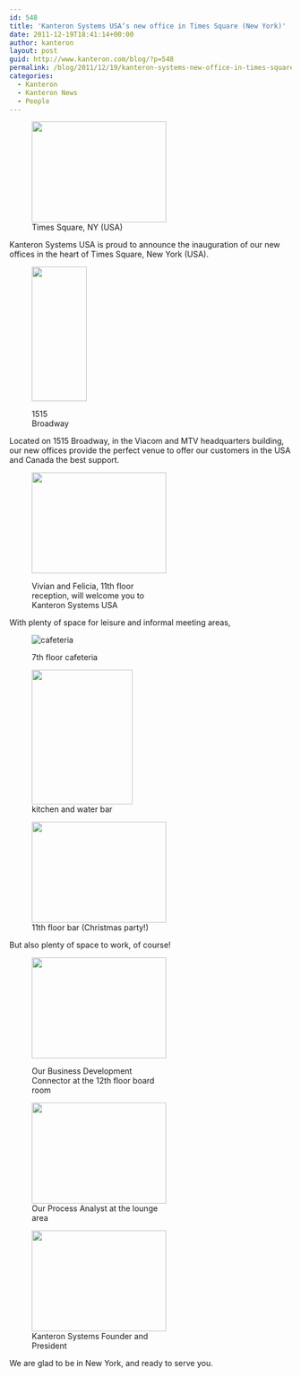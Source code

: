 ```yaml
---
id: 548
title: 'Kanteron Systems USA‘s new office in Times Square (New York)'
date: 2011-12-19T18:41:14+00:00
author: kanteron
layout: post
guid: http://www.kanteron.com/blog/?p=548
permalink: /blog/2011/12/19/kanteron-systems-new-office-in-times-square-new-york/
categories:
  - Kanteron
  - Kanteron News
  - People
---
```

<figure style="width: 240px" class="wp-caption aligncenter"><img title="Times Square, NY (USA)" src="http://farm8.staticflickr.com/7032/6524135099_5490c37587_m.jpg" alt="" width="240" height="180" /><figcaption class="wp-caption-text">Times Square, NY (USA)</figcaption></figure> 

Kanteron Systems USA is proud to announce the inauguration of our new offices in the heart of Times Square, New York (USA).<figure style="width: 98px" class="wp-caption aligncenter">

<img title="1515 Broadway" src="http://farm8.staticflickr.com/7001/6538673633_cd8067011c_m.jpg" alt="" width="98" height="240" /><figcaption class="wp-caption-text">1515 Broadway</figcaption></figure> 

Located on 1515 Broadway, in the Viacom and MTV headquarters building, our new offices provide the perfect venue to offer our customers in the USA and Canada the best support.<figure style="width: 240px" class="wp-caption aligncenter">

<img title="Reception" src="http://farm8.staticflickr.com/7032/6538673697_4c2188b0ab_m.jpg" alt="" width="240" height="180" /><figcaption class="wp-caption-text">Vivian and Felicia, 11th floor reception, will welcome you to Kanteron Systems USA</figcaption></figure> 

With plenty of space for leisure and informal meeting areas,<figure style="width: 240px" class="wp-caption aligncenter">

![](http://farm8.staticflickr.com/7146/6566487789_f1a8bd5e63_m.jpg "cafeteria")<figcaption class="wp-caption-text">7th floor cafeteria</figcaption></figure> <figure style="width: 180px" class="wp-caption aligncenter"><img title="Kitchen and water bar" src="http://farm8.staticflickr.com/7001/6524118257_a3b7dc9b8a_m.jpg" alt="" width="180" height="240" /><figcaption class="wp-caption-text">kitchen and water bar</figcaption></figure> <figure style="width: 240px" class="wp-caption aligncenter"><img title="11th floor bar" src="http://farm8.staticflickr.com/7034/6524118391_722f9ab6ce_m.jpg" alt="" width="240" height="180" /><figcaption class="wp-caption-text">11th floor bar (Christmas party!)</figcaption></figure> 

But also plenty of space to work, of course!<figure style="width: 240px" class="wp-caption aligncenter">

<img title="board room" src="http://farm8.staticflickr.com/7145/6524118363_c5cc7e6f9f_m.jpg" alt="" width="240" height="180" /><figcaption class="wp-caption-text">Our Business Development Connector at the 12th floor board room</figcaption></figure> <figure style="width: 240px" class="wp-caption aligncenter"><img title="Process Analyst" src="http://farm8.staticflickr.com/7025/6517567587_9ace1916dd_m.jpg" alt="" width="240" height="180" /><figcaption class="wp-caption-text">Our Process Analyst at the lounge area</figcaption></figure> <figure style="width: 240px" class="wp-caption aligncenter"><img title="Jorge Cortell" src="http://farm8.staticflickr.com/7028/6524118315_ee55619ea1_m.jpg" alt="" width="240" height="180" /><figcaption class="wp-caption-text">Kanteron Systems Founder and President</figcaption></figure> 

We are glad to be in New York, and ready to serve you.